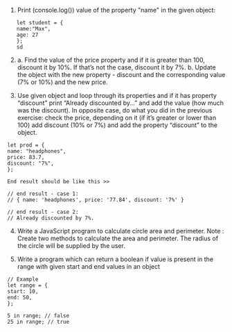 1. Print (console.log()) value of the property "name" in the given object:

```code
   let student = {
   name:"Max",
   age: 27
   };
   sd
```

2. a. Find the value of the price property and if it is greater than 100, discount it by 10%. If that’s not the case, discount it by 7%.
   b. Update the object with the new property - discount and the corresponding value (7% or 10%) and the new price.

3. Use given object and loop through its properties and if it has property “discount” print “Already discounted by…” and add the value (how much was the discount). In opposite case, do what you did in the previous exercise: check the price, depending on it (if it’s greater or lower than 100) add discount (10% or 7%) and add the property “discount” to the object.

```code
let prod = {
name: "headphones",
price: 83.7,
discount: "7%",
};

End result should be like this >>

// end result - case 1:
// { name: 'headphones', price: '77.84', discount: '7%' }

// end result - case 2:
// Already discounted by 7%.
```

4. Write a JavaScript program to calculate circle area and perimeter.
   Note : Create two methods to calculate the area and perimeter. The radius of the circle will be supplied by the user.

5. Write a program which can return a boolean if value is present in the range with given start and end values in an object

```code
// Example
let range = {
start: 10,
end: 50,
};

5 in range; // false
25 in range; // true
```

